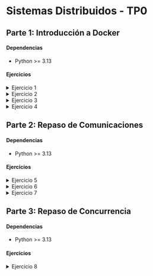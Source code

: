 # Sistemas Distribuidos - TP0

## Parte 1: Introducción a Docker

#### Dependencias

- Python >= 3.13

#### Ejercicios

<details>

<summary>Ejercicio 1</summary>

### Ejercicio N°1:

En este ejercicio creo un generador de configuraciones (YAML) para docker compose, donde se define:

- Un servicio de servidor
- N servicios de clientes (configurables)
- Una red compartida por todos los servicios

#### Dependencias

- PyYAML

#### Instalación

Instalar PyYAML

```bash
pip install pyyaml
```

Dar permisos para hacer el archivo ejectuable

```bash
chmod +x generar-compose.sh
```

#### Archivos agregados

- **generar-compose.py**: Script Python donde implementé la lógica para generar el archivo YAML
- **generar-compose.sh**: Script Bash solicitado por la consigna (ejecuta el subscript de Python)

#### Uso

```bash
./generar-compose.sh <archivo-salida> <n-clientes>
```

#### Ejemplos

Generar un archivo `docker-compose-dev.yaml` con `5` clientes:

```bash
./generar-compose.sh docker-compose-dev.yaml 5
```

</details>

<details>

<summary>Ejercicio 2</summary>

### Ejercicio N°2

En este ejercicio mapeo los volúmenes del cliente y del servidor para poder modificar sus archivos de configuración sin necesidad de reconstruir las imágenes de Docker.

#### Mapeos de volúmenes:

- **Cliente:**
  ```yaml
  ./client/config.yaml:/config.yaml
  ```
- **Servidor:**
  ```yaml
  ./server/config.ini:/config.ini
  ```

Estos mapeos los implemente en el script `generar-compose.py`, asegurando que todos los YAML generados en el futuro los incluyan automáticamente.

#### Cambios adicionales:

- Eliminé variables de entorno del archivo `generar-compose.yml`, ya que ahora la configuración se realiza a través de los archivos `config.*`.
- Agregué un archivo `.dockerignore` tanto para el cliente como para el servidor. En estos agregué el archivo de configuración para que no se copie en el Dockerfile.

</details>

<details>

<summary>Ejercicio 3</summary>

### Ejercicio N°3

Cree el archivo `validar-echo-server.sh` que permite verificar el correcto funcionamiento del servidor.
Esto se hace mediante el comando `nc (netcat)`.

#### Respuestas según validación:

- **Exitosa:**
  ```
  action: test_echo_server | result: success
  ```
- **Error:**
  ```
  action: test_echo_server | result: fail
  ```

#### Cambios adicionales:

- Hice cambios en la validación de cantidad de clientes posibles en la generación del docker compose, ya que no se permitian 0 clientes previamente.

#### Uso

```bash
./validar-echo-server.sh
```

</details>

<details>

<summary>Ejercicio 4</summary>

### Ejercicio N°4

Agregué el manejo de la señal `SIGTERM` en el cliente como también en el servidor, haciendo que la aplicación termine de forma graceful.

#### Implementaciones

##### Servidor

Agregué el handler de la señal a la clase del servidor, donde al recibirla, este ejecuta el método `__handle_sigterm_signal` y libera los sockets.

```python
signal.signal(signal.SIGTERM, self.__handle_sigterm_signal)
```

##### Cliente

Agregué el handler de la señal al main file, donde se crea un channel que recibe señales.

```go
signalChannel := make(chan os.Signal, 1)
```

Este channel se utiliza para enviar señales `SIGTERM`

```go
signal.Notify(signalChannel, syscall.SIGTERM)
```

Se crea una goroutine para recibir las señales y cerrar las conexiones del cliente

```go
go func() {
  <-signalChannel
  log.Infof("action: sigterm_received | result: success | client_id: %v", clientConfig.ID)
  client.CloseConnection()
  os.Exit(0)
}()
```

</details>

## Parte 2: Repaso de Comunicaciones

#### Dependencias

- Python >= 3.13

#### Ejercicios

<details>

<summary>Ejercicio 5</summary>

### Ejercicio N°5:

En este ejercicio implemente la comunicacion cliente-servidor, en la cual el cliente le envia al servidor los datos necesarios para realizar una apuesta, y el servidor lo procesa.

En primer lugar, defini la comunicación con el protocolo.

- Los datos para realizar una apuesta son: `NOMBRE`, `APELLIDO`, `DOCUMENTO`, `NACIMIENTO` y `NUMERO`.
- Estos datos se obtienen por medio de variables de entorno.

Para esto, se agregaron los valores DEFAULT de la consigna en el script que genera el docker compose:

```python
"environment": [f"CLI_ID={client_n}", "NOMBRE=Santiago Lionel","APELLIDO=Lorca","DOCUMENTO=30904465","NACIMIENTO=1999-03-17","NUMERO=7574"],
```

Los datos se envian del cliente hacia el servidor en el siguiente formato:

```bash
AGENCY=%s,FIRST_NAME=%s,LAST_NAME=%s,DOCUMENT=%s,BIRTHDATE=%s,NUMBER=%s\n
```

Una vez recibido del lado del servidor, la apuesta se guarda, y se responde con un mensaje:

```bash
RESULT=%s,MESSAGE=%s\n
```

Estos mensajes se reciben y se envian mediante sockets, teniendo en cuenta los short writes y short reads.

Para implementar esta logica, el `servidor` tiene una clase `Protocol` que maneja y encampsula esto:

```python
class Protocol
  def send_message(sock, data: bytes)
  def receive_message(sock)
```

```python
class ProtocolMessage
  def bytes_to_str(data: bytes)
  def str_to_bytes(data: str)
  def serialize_response(success: bool, message: str)
  def deserialize_bet(data: bytes)
```

Del lado del `cliente`, lo mismo, manejado con structs y funciones:

```go
type Protocol struct { // size=16 (0x10)
    conn net.Conn
}
func (p *Protocol) ReceiveMessage() (string, error)
func (p *Protocol) SendMessage(data []byte) error
```

```go
type BetMessage struct { // size=96 (0x60)
    Agency    string
    FirstName string
    LastName  string
    Document  string
    Birthdate string
    Number    string
}
func (m *BetMessage) Serialize() []byte
```

#### Ejemplo de uso:

Generar docker compose con un servidor y un cliente (con variables de entorno)

```bash
./generar-compose.sh docker-compose-dev.yaml 1
```

Levantar los servicios con Makefile

```bash
make docker-compose-up
```

En los logs se podran observar acciones del estilo:

- `action: apuesta_enviada`

  Generado cuando el cliente recibe la confirmación del servidor al enviar una apuesta

- `action: apuesta_almacenada`

  Generado cuando el servidor almacena la apuesta

</details>

<details>

<summary>Ejercicio 6</summary>

### Ejercicio N°6:

En este ejercicio implemente la comunicacion cliente-servidor, en la cual el cliente le envia al servidor los datos necesarios para realizar una apuesta o varias apuestas utilizando batches de estas.

En primer lugar, defini la comunicación con el protocolo (reutilizando lo generado para el ej5).

- Los datos para realizar una apuesta son: `NOMBRE`, `APELLIDO`, `DOCUMENTO`, `NACIMIENTO` y `NUMERO`.
- Estos datos se obtienen por medio de los registros de los archivos CSV.

#### Archivo de apuestas:

Para esto, se deben leer los datos del CSV asignado para el cliente, donde cada registro tiene una estructura:

```python
"Santiago Lionel,Lorca,30904465,1999-03-17,7574"
```

Este debe ser agregado en la carpeta `.data`, donde gracias a la generación de docker compose, se montara automaticamente.

```python
f"./.data/agency-{client_n}.csv:/data/agency.csv",
```

#### Comunicación:

Los datos se envian del cliente hacia el servidor en el siguiente formato:

```bash
BETS=%d;AGENCY=%s,FIRST_NAME=%s,LAST_NAME=%s,DOCUMENT=%s,BIRTHDATE=%s,NUMBER=%s;...
```

Una vez recibido del lado del servidor, la apuesta se guarda, y se responde con un mensaje:

```bash
RESULT=%s,MESSAGE=%s\n
```

Estos mensajes se reciben y se envian mediante sockets, teniendo en cuenta los short writes y short reads.

#### Codigo:

Para implementar esta logica, el `servidor` tiene una clase `Protocol` que maneja y encapsula esto:

```python
class Server
  def __process_bet_batch(self, bets: list[Bet])
```

- `__process_bet_batch`: Valida cantidades y guarda en caso exitoso

```python
class ProtocolMessage
  def deserialize_bets_batch(data: bytes)
```

- `deserialize_bets_batch`: Deserializa el batch, separandolo y utilizando el método `deserialize_bet` para cada una de ellas.

Del lado del `cliente`, lo mismo, manejado con structs y funciones:

```go
type BatchBetMessage struct { // size=24 (0x18)
    Bets []*BetMessage
}
func (m *BatchBetMessage) AddBet(bet *BetMessage)
func (m *BatchBetMessage) Serialize() []byte
```

- `AddBet`: Agrega una apuesta al listado de apuestas del batch.
- `Serialize`: Serializa el batch a bytes para el envio.

#### Variables de entorno

Se agrega `batch.maxAmount` y se eliminan `NOMBRE`, `APELLIDO`, `DOCUMENTO`, `NACIMIENTO` y `NUMERO`

#### Ejemplo de uso:

Agregar los archivos con apuestas para cada servidor. Donde `N` es el `ID` del cliente.

El formato de cada registro debe ser de la siguiente manera: `NOMBRE,APELLIDO,DOCUMENTO,NACIMIENTO,NUMERO`

```bash
.data/agency-{N}.csv
```

Generar docker compose con un servidor y N clientes

```bash
./generar-compose.sh docker-compose-dev.yaml N
```

Levantar los servicios con Makefile

```bash
make docker-compose-up
```

En los logs se podran observar acciones del estilo:

- `action: apuesta_recibida | result: success | cantidad: ${CANTIDAD_DE_APUESTAS}`

  Generado cuando en el servidor todas las apuestas del batch fueron procesadas correctamente

- `action: apuesta_recibida | result: fail | cantidad: ${CANTIDAD_DE_APUESTAS}`

  Generado cuando en el servidor se detecta un error con alguna de las apuestas

</details>

<details>

<summary>Ejercicio 7</summary>

### Ejercicio N°7:

En este ejercicio modifique los clientes para que notifiquen al servidor al finalizar con el envío de todas las apuestas (Esto sirve para que el servidor sepa cuando realizar el sorteo), y además puedan consultar sobre los ganadores del sorteo.

#### Variables de entorno

Se agrega `CLI_QTY` tanto al servidor como a los clientes. Esta variable contiene la cantidad de clientes generados con el script que genera el docker compose. Se utiliza para hacer validaciones del sorteo.

#### Comunicación:

Los mensajes que se envian del cliente hacia el servidor contienen uno de los siguientes formatos:

Envio de batch de apuestas

```bash
BETS=%d;AGENCY=%s,FIRST_NAME=%s,LAST_NAME=%s,DOCUMENT=%s,BIRTHDATE=%s,NUMBER=%s;...
```

Finalización de envio de apuestas

```bash
END,AGENCY=%s
```

Consulta de ganadores

```bash
WINNERS,AGENCY=%s
```

Una vez recibido del lado del servidor, se responde con un mensaje:

```bash
RESULT=%s,MESSAGE=%s
```

Estos mensajes se reciben y se envian mediante sockets, teniendo en cuenta los short writes y short reads.

#### Codigo:

Para implementar esta logica, se agrega en el `servidor`:

```python
class Server
  self._clients_qty = int(cli_qty)
  self._finished_clients = set()
  self._lottery_ran = False
  self._winners = {}

  def __handle_no_more_bets_msg(self, msg)
  def __handle_get_winner_msg(self, msg)
  def __run_lottery(self)
```

- `self._clients_qty`: Cantidad de clientes obtenida por variable de entorno. Utilizada para validar si se puede realizar la loteria.
- `self._finished_clients`: Set de clientes que terminaron de enviar sus apuestas.
- `self._lottery_ran`: Bool que indica si ya se ejecuto la loteria o no.
- `self._winners`: Dict para guardar los ganadores según cliente.

- `__handle_no_more_bets_msg`: Maneja el mensaje de que ya envio todas las apuestas de un cliente.
- `__handle_get_winner_msg`: Maneja el mensaje de consulta de ganadores de un cliente.
- `__run_lottery`: Ejecuta la loteria para obtener los ganadores.

```python
class ProtocolMessage
  def is_no_more_bets(data: bytes)
  def is_get_winner(data: bytes)
  def parse_no_more_bets(data: bytes)
  def parse_get_winner(data: bytes)
```

- `is_no_more_bets`: Valida si el mensaje es de fin de envio de apuestas.
- `is_get_winner`: Valida si el mensaje es de consulta de ganadores.
- `parse_no_more_bets`: Parsea el mensaje de fin de envio de apuestas.
- `parse_get_winner`: Parsea el mensaje de fin de consulta de ganadores.

Del lado del `cliente`, lo mismo, manejado con structs y funciones:

```go
type Client struct { // size=80 (0x50)
    config   ClientConfig
    conn     net.Conn
    protocol *Protocol
}

func (c *Client) GetWinners() (bool, error)
func (c *Client) GetWinnersLoop() error
func (c *Client) NotifyNoMoreBets() error
```

- `GetWinners`: Envia mensaje al servidor para obtener los ganadores.
- `GetWinnersLoop`: Loop, el cual ejecuta `GetWinnners` internamente tantas veces hasta que se envien los ganadores.
- `NotifyNoMoreBets`: Envia mensaje al servidor para notificar que no tiene más apuestas pendientes de envio.

```go
type NoMoreBetsMessage struct { // size=16 (0x10)
    AgencyID string
}
func (m *NoMoreBetsMessage) Serialize() []byte
```

- `Serialize`: Serializa el id de la agencia que termino de enviar apuestas.

```go
type GetWinnerMessage struct { // size=16 (0x10)
    AgencyID string
}
func (m *GetWinnerMessage) Serialize() []byte
```

- `Serialize`: Serializa el id de la agencia que consulta por los ganadores.

#### Ejemplo de uso:

Agregar los archivos con apuestas para cada servidor. Donde `N` es el `ID` del cliente.

El formato de cada registro debe ser de la siguiente manera: `NOMBRE,APELLIDO,DOCUMENTO,NACIMIENTO,NUMERO`

```bash
.data/agency-{N}.csv
```

Generar docker compose con un servidor y N clientes

```bash
./generar-compose.sh docker-compose-dev.yaml N
```

Levantar los servicios con Makefile

```bash
make docker-compose-up
```

En los logs se podran observar acciones del estilo:

- `action: consulta_ganadores | result: success | cant_ganadores: ${CANT}`

  Generado cuando el cliente consulta y obtiene los ganadores.

- `action: sorteo | result: success`

  Generado cuando en el servidor ejecuta la loteria.

</details>

## Parte 3: Repaso de Concurrencia

#### Dependencias

- Python >= 3.13

#### Ejercicios

<details>

<summary>Ejercicio 8</summary>

### Ejercicio N°8:

En este ejercicio modifiqué el servidor (multiprocessing), para atender múltiples clientes simultáneamente de forma concurrente.

#### Cambios principales:

##### Multiprocessing para manejo de clientes:

- Cada conexión de cliente es ejecutada en su propio proceso independiente
- De secuencial a paralelo usando `multiprocessing.Process`

##### Variables compartidas:

- Utilicé `Manager` y `Lock` de `multiprocessing` para crear variables compartidas entre procesos:
  ```python
  manager = Manager()
  self._lock = Lock()
  self._finished_clients = manager.dict()
  self._lottery_ran = manager.Value('b', False)
  self._winners = manager.dict()
  ```

##### Sincronización:

- Implementé locks para proteger el acceso a recursos compartidos:
  ```python
  with self._lock:
  ```

##### Acceso a archivos:

- Agregué un lock global para hacer las operaciones de archivo seguras entre procesos:
  ```python
  _file_lock = multiprocessing.Lock()
  ```
- Modifiqué `store_bets` y `load_bets` para utilizar este lock

##### Cambios en manejo de conexiones:

- Eliminé `self._client_socket` ya que ahora cada proceso maneja su propia conexión
- Modifiqué el método `__handle_client_connection` para recibir el socket del cliente como parámetro
- Implementé un pool de procesos:
  ```python
  self._process_pool = multiprocessing.Pool(processes=self._clients_qty)
  ```

##### Cierre ordenado:

- Agregué cierre del pool de procesos en el handle del SIGTERM:
  ```python
  self._process_pool.close()
  self._process_pool.join()
  ```

#### Ejemplo de uso:

Agregar los archivos con apuestas para cada servidor. Donde `N` es el `ID` del cliente.

El formato de cada registro debe ser de la siguiente manera: `NOMBRE,APELLIDO,DOCUMENTO,NACIMIENTO,NUMERO`

```bash
.data/agency-{N}.csv
```

Generar docker compose con un servidor y N clientes

```bash
./generar-compose.sh docker-compose-dev.yaml N
```

Levantar los servicios con Makefile

```bash
make docker-compose-up
```

</details>
